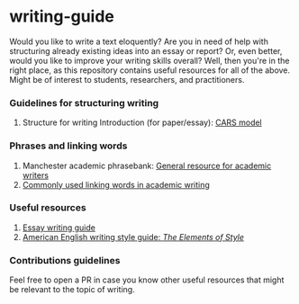# writing-guide
Would you like to write a text eloquently? Are you in need of help with structuring already existing ideas into an essay or report? Or, even better, would you like to improve your writing skills overall? Well, then you're in the right place, as this repository contains useful resources for all of the above. Might be of interest to students, researchers, and practitioners.

### Guidelines for structuring writing
1. Structure for writing Introduction (for paper/essay): [CARS model](https://libguides.usc.edu/writingguide/CARS)

### Phrases and linking words
1. Manchester academic phrasebank: [General resource for academic writers](https://www.phrasebank.manchester.ac.uk/writing-definitions/)
2. [Commonly used linking words in academic writing](https://web2.uvcs.uvic.ca/courses/elc/sample/ite/gs/gs_38.html)

### Useful resources
1. [Essay writing guide](https://docs.google.com/viewer?url=http://jordanbpeterson.com/wp-content/uploads/2018/02/Essay_Writing_Guide.docx)
2. [American English writing style guide: _The Elements of Style_](https://daoyuan14.github.io/elos.pdf)

### Contributions guidelines
Feel free to open a PR in case you know other useful resources that might be relevant to the topic of writing.
